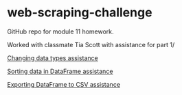 # web-scraping-challenge
GitHub repo for module 11 homework.

Worked with classmate Tia Scott with assistance for part 1/

[Changing data types assistance](https://www.geeksforgeeks.org/change-data-type-for-one-or-more-columns-in-pandas-dataframe/)

[Sorting data in DataFrame assistance](https://www.tutorialspoint.com/how-to-sort-bars-in-a-bar-plot-in-ascending-order-matplotlib)

[Exporting DataFrame to CSV assistance](https://stackoverflow.com/questions/16923281/writing-a-pandas-dataframe-to-csv-file)
